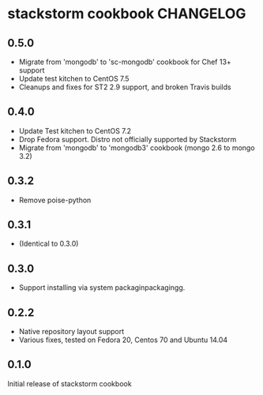 # stackstorm cookbook CHANGELOG

## 0.5.0

 * Migrate from 'mongodb' to 'sc-mongodb' cookbook for Chef 13+ support
 * Update test kitchen to CentOS 7.5
 * Cleanups and fixes for ST2 2.9 support, and broken Travis builds

## 0.4.0

 * Update Test kitchen to CentOS 7.2
 * Drop Fedora support. Distro not officially supported by Stackstorm
 * Migrate from 'mongodb' to 'mongodb3' cookbook (mongo 2.6 to mongo 3.2)

## 0.3.2

 * Remove poise-python

## 0.3.1

 * (Identical to 0.3.0)

## 0.3.0

* Support installing via system packaginpackagingg.

## 0.2.2

 * Native repository layout support
 * Various fixes, tested on Fedora 20, Centos 70 and Ubuntu 14.04

## 0.1.0

Initial release of stackstorm cookbook
